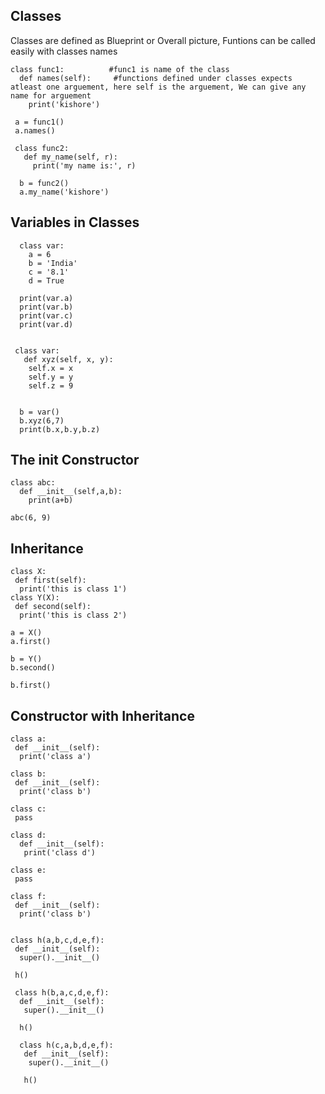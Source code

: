 ## Classes 
Classes are defined as Blueprint or Overall picture, 
Funtions can be called easily with classes names
 
    class func1:          #func1 is name of the class
      def names(self):     #functions defined under classes expects atleast one arguement, here self is the arguement, We can give any name for arguement
        print('kishore')
                   
     a = func1()
     a.names()
                
     class func2:
       def my_name(self, r):
         print('my name is:', r)
         
      b = func2()
      a.my_name('kishore')

## Variables in Classes
      
      class var:
        a = 6
        b = 'India'
        c = '8.1'
        d = True
        
      print(var.a)
      print(var.b)
      print(var.c)
      print(var.d)
      
      
     class var:
       def xyz(self, x, y):
        self.x = x
        self.y = y
        self.z = 9


      b = var()
      b.xyz(6,7)
      print(b.x,b.y,b.z)

## The __init__ Constructor

    class abc:
      def __init__(self,a,b):
        print(a+b)
        
    abc(6, 9)

## Inheritance
    class X:
     def first(self):
      print('this is class 1')
    class Y(X):
     def second(self):
      print('this is class 2')
     
    a = X()
    a.first()
    
    b = Y()
    b.second()
    
    b.first()
    
    
## Constructor with Inheritance
    class a:
     def __init__(self):
      print('class a')

    class b:
     def __init__(self):
      print('class b')

    class c:
     pass

    class d:
      def __init__(self):
       print('class d')

    class e:
     pass

    class f:
     def __init__(self):
      print('class b')
     
     
    class h(a,b,c,d,e,f):
     def __init__(self):
      super().__init__()
      
     h()
     
     class h(b,a,c,d,e,f):
      def __init__(self):
       super().__init__()
       
      h()
      
      class h(c,a,b,d,e,f):
       def __init__(self):
        super().__init__()
        
       h()
